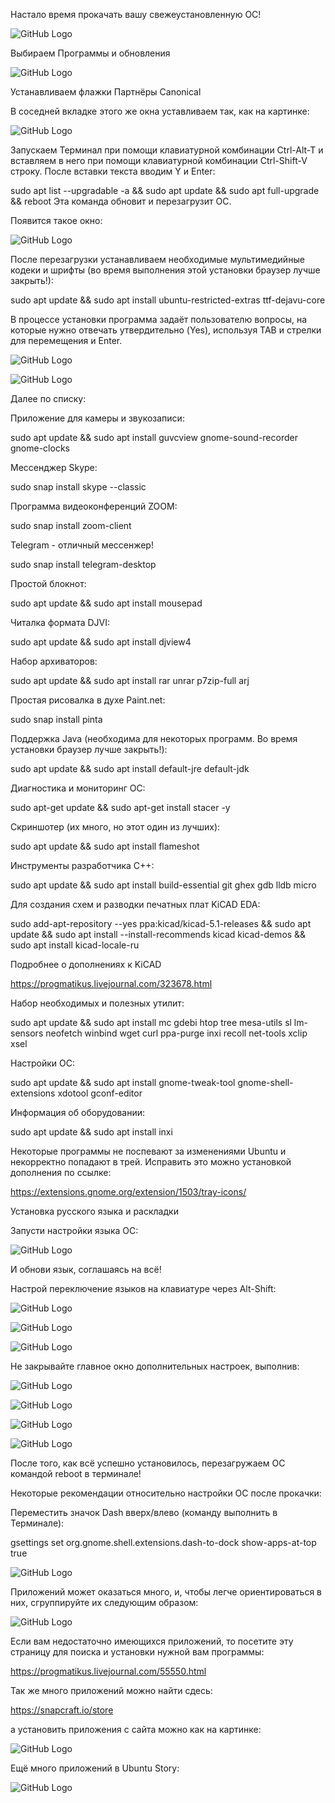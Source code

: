 Настало время прокачать вашу свежеустановленную ОС!

![GitHub Logo](https://github.com/rurewa/Education/blob/main/UbuntuPumping/images/image12.png)

Выбираем Программы и обновления

![GitHub Logo](https://github.com/rurewa/Education/blob/main/UbuntuPumping/images/image1.png)

Устанавливаем флажки Партнёры Canonical

В соседней вкладке этого же окна уставливаем так, как на картинке:

![GitHub Logo](https://github.com/rurewa/Education/blob/main/UbuntuPumping/images/update_gui.png)

Запускаем Терминал при помощи клавиатурной комбинации Ctrl-Alt-T и вставляем в него при помощи клавиатурной комбинации Ctrl-Shift-V строку. После вставки текста вводим Y и Enter:

sudo apt list --upgradable -a && sudo apt update && sudo apt full-upgrade && reboot
Эта команда обновит и перезагрузит ОС.

Появится такое окно:

![GitHub Logo](https://github.com/rurewa/Education/blob/main/UbuntuPumping/images/image3.png)

После перезагрузки устанавливаем необходимые мультимедийные кодеки и шрифты (во время выполнения этой установки браузер лучше закрыть!):

sudo apt update && sudo apt install ubuntu-restricted-extras ttf-dejavu-core

В процессе установки программа задаёт пользователю вопросы, на которые нужно отвечать утвердительно (Yes), используя TAB и стрелки для перемещения и Enter.

![GitHub Logo](https://github.com/rurewa/Education/blob/main/UbuntuPumping/images/image5.png)


![GitHub Logo](https://github.com/rurewa/Education/blob/main/UbuntuPumping/images/image7.png)


Далее по списку:

Приложение для камеры и звукозаписи:

sudo apt update && sudo apt install guvcview gnome-sound-recorder gnome-clocks

Мессенджер Skype:

sudo snap install skype --classic

Программа видеоконференций ZOOM:

sudo snap install zoom-client

Telegram - отличный мессенжер!

sudo snap install telegram-desktop

Простой блокнот:

sudo apt update && sudo apt install mousepad

Читалка формата DJVI:

sudo apt update && sudo apt install djview4

Набор архиваторов:

sudo apt update && sudo apt install rar unrar p7zip-full arj

Простая рисовалка в духе Paint.net:

sudo snap install pinta

Поддержка Java (необходима для некоторых программ. Во время установки браузер лучше закрыть!):

sudo apt update && sudo apt install default-jre default-jdk

Диагностика и мониторинг ОС:

sudo apt-get update && sudo apt-get install stacer -y

Скриншотер (их много, но этот один из лучших):

sudo apt update && sudo apt install flameshot


Инструменты разработчика C++:

sudo apt update && sudo apt install build-essential git ghex gdb lldb micro

Для создания схем и разводки печатных плат KiCAD EDA:

sudo add-apt-repository --yes ppa:kicad/kicad-5.1-releases && sudo apt update && sudo apt install --install-recommends kicad kicad-demos && sudo apt install kicad-locale-ru

Подробнее о дополнениях к KiCAD

https://progmatikus.livejournal.com/323678.html

Набор необходимых и полезных утилит:

sudo apt update && sudo apt install mc gdebi htop tree mesa-utils sl lm-sensors neofetch winbind wget curl ppa-purge inxi recoll net-tools xclip xsel

Настройки ОС:

sudo apt update && sudo apt install gnome-tweak-tool gnome-shell-extensions xdotool gconf-editor

Информация об оборудовании:

sudo apt update && sudo apt install inxi

Некоторые программы не поспевают за изменениями Ubuntu и некорректно попадают в трей. Исправить это можно установкой дополнения по ссылке:

https://extensions.gnome.org/extension/1503/tray-icons/

Установка русского языка и раскладки

Запусти настройки языка ОС:

![GitHub Logo](https://github.com/rurewa/Education/blob/main/UbuntuPumping/images/image2.png)

И обнови язык, соглашаясь на всё!

Настрой переключение языков на клавиатуре через Alt-Shift:

![GitHub Logo](https://github.com/rurewa/Education/blob/main/UbuntuPumping/images/image4.png)

![GitHub Logo](https://github.com/rurewa/Education/blob/main/UbuntuPumping/images/image9.png)

![GitHub Logo](https://github.com/rurewa/Education/blob/main/UbuntuPumping/images/image8.png)

Не закрывайте главное окно дополнительных настроек, выполнив:

![GitHub Logo](https://github.com/rurewa/Education/blob/main/UbuntuPumping/images/image10.png)

![GitHub Logo](https://github.com/rurewa/Education/blob/main/UbuntuPumping/images/image11.png)

![GitHub Logo](https://github.com/rurewa/Education/blob/main/UbuntuPumping/images/image6.png)

![GitHub Logo](https://github.com/rurewa/Education/blob/main/UbuntuPumping/images/addons_Gnome.png)

После того, как всё успешно установилось, перезагружаем ОС командой reboot в терминале!

Некоторые рекомендации относительно настройки ОС после прокачки:

Переместить значок Dash вверх/влево (команду выполнить в Терминале):

gsettings set org.gnome.shell.extensions.dash-to-dock show-apps-at-top true

![GitHub Logo](https://github.com/rurewa/Education/blob/main/UbuntuPumping/images/dash.png)

Приложений может оказаться много, и, чтобы легче ориентироваться в них, сгруппируйте их следующим образом:

![GitHub Logo](https://github.com/rurewa/Education/blob/main/UbuntuPumping/images/dash_show.png)

Если вам недостаточно имеющихся приложений, то посетите эту страницу для поиска и установки нужной вам программы:

https://progmatikus.livejournal.com/55550.html

Так же много приложений можно найти сдесь:

https://snapcraft.io/store

а установить приложения с сайта можно как на картинке:

![GitHub Logo](https://github.com/rurewa/Education/blob/main/UbuntuPumping/images/app_install_snap.png)

Ещё много приложений в Ubuntu Story:

![GitHub Logo](https://github.com/rurewa/Education/blob/main/UbuntuPumping/images/Find_Ubuntu_Store.png)
